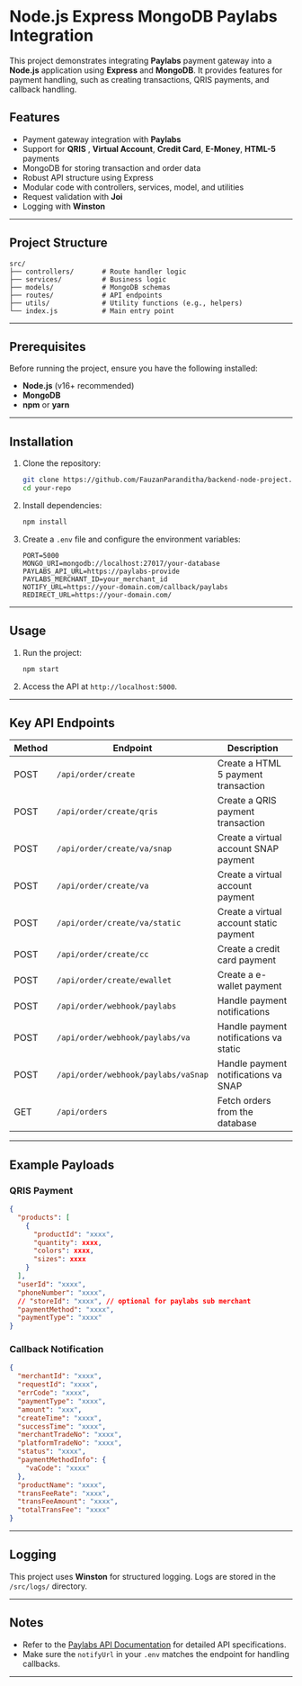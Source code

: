 # Node.js Express MongoDB Paylabs Integration

This project demonstrates integrating **Paylabs** payment gateway into a **Node.js** application using **Express** and **MongoDB**. It provides features for payment handling, such as creating transactions, QRIS payments, and callback handling.

## Features

- Payment gateway integration with **Paylabs**
- Support for **QRIS** , **Virtual Account**, **Credit Card**, **E-Money**, **HTML-5** payments
- MongoDB for storing transaction and order data
- Robust API structure using Express
- Modular code with controllers, services, model, and utilities
- Request validation with **Joi**
- Logging with **Winston**

---

## Project Structure

```
src/
├── controllers/       # Route handler logic
├── services/          # Business logic
├── models/            # MongoDB schemas
├── routes/            # API endpoints
├── utils/             # Utility functions (e.g., helpers)
└── index.js           # Main entry point
```

---

## Prerequisites

Before running the project, ensure you have the following installed:

- **Node.js** (v16+ recommended)
- **MongoDB**
- **npm** or **yarn**

---

## Installation

1. Clone the repository:

   ```bash
   git clone https://github.com/FauzanParanditha/backend-node-project.git
   cd your-repo
   ```

2. Install dependencies:

   ```bash
   npm install
   ```

3. Create a `.env` file and configure the environment variables:

   ```env
   PORT=5000
   MONGO_URI=mongodb://localhost:27017/your-database
   PAYLABS_API_URL=https://paylabs-provide
   PAYLABS_MERCHANT_ID=your_merchant_id
   NOTIFY_URL=https://your-domain.com/callback/paylabs
   REDIRECT_URL=https://your-domain.com/
   ```

---

## Usage

1. Run the project:

   ```bash
   npm start
   ```

2. Access the API at `http://localhost:5000`.

---

## Key API Endpoints

| Method | Endpoint                            | Description                             |
| ------ | ----------------------------------- | --------------------------------------- |
| POST   | `/api/order/create`                 | Create a HTML 5 payment transaction     |
| POST   | `/api/order/create/qris`            | Create a QRIS payment transaction       |
| POST   | `/api/order/create/va/snap`         | Create a virtual account SNAP payment   |
| POST   | `/api/order/create/va`              | Create a virtual account payment        |
| POST   | `/api/order/create/va/static`       | Create a virtual account static payment |
| POST   | `/api/order/create/cc`              | Create a credit card payment            |
| POST   | `/api/order/create/ewallet`         | Create a e-wallet payment               |
| POST   | `/api/order/webhook/paylabs`        | Handle payment notifications            |
| POST   | `/api/order/webhook/paylabs/va`     | Handle payment notifications va static  |
| POST   | `/api/order/webhook/paylabs/vaSnap` | Handle payment notifications va SNAP    |
| GET    | `/api/orders`                       | Fetch orders from the database          |

---

## Example Payloads

### QRIS Payment

```json
{
  "products": [
    {
      "productId": "xxxx",
      "quantity": xxxx,
      "colors": xxxx,
      "sizes": xxxx
    }
  ],
  "userId": "xxxx",
  "phoneNumber": "xxxx",
  // "storeId": "xxxx", // optional for paylabs sub merchant
  "paymentMethod": "xxxx",
  "paymentType": "xxxx"
}
```

### Callback Notification

```json
{
  "merchantId": "xxxx",
  "requestId": "xxxx",
  "errCode": "xxxx",
  "paymentType": "xxxx",
  "amount": "xxx",
  "createTime": "xxxx",
  "successTime": "xxxx",
  "merchantTradeNo": "xxxx",
  "platformTradeNo": "xxxx",
  "status": "xxxx",
  "paymentMethodInfo": {
    "vaCode": "xxxx"
  },
  "productName": "xxxx",
  "transFeeRate": "xxxx",
  "transFeeAmount": "xxxx",
  "totalTransFee": "xxxx"
}
```

---

## Logging

This project uses **Winston** for structured logging. Logs are stored in the `/src/logs/` directory.

---

## Notes

- Refer to the [Paylabs API Documentation](https://paylabs.com/docs) for detailed API specifications.
- Make sure the `notifyUrl` in your `.env` matches the endpoint for handling callbacks.

---
